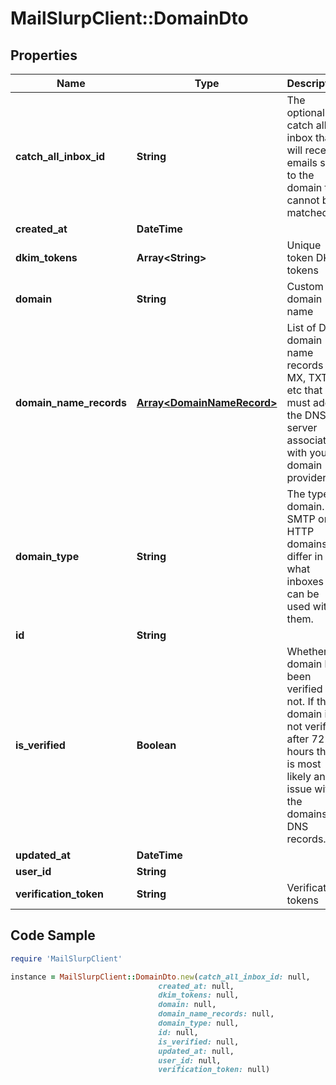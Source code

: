 # MailSlurpClient::DomainDto

## Properties

Name | Type | Description | Notes
------------ | ------------- | ------------- | -------------
**catch_all_inbox_id** | **String** | The optional catch all inbox that will receive emails sent to the domain that cannot be matched. | [optional] 
**created_at** | **DateTime** |  | 
**dkim_tokens** | **Array&lt;String&gt;** | Unique token DKIM tokens | [optional] 
**domain** | **String** | Custom domain name | [optional] 
**domain_name_records** | [**Array&lt;DomainNameRecord&gt;**](DomainNameRecord) | List of DNS domain name records (C, MX, TXT) etc that you must add to the DNS server associated with your domain provider. | [optional] 
**domain_type** | **String** | The type of domain. SMTP or HTTP domains differ in what inboxes can be used with them. | [optional] 
**id** | **String** |  | 
**is_verified** | **Boolean** | Whether domain has been verified or not. If the domain is not verified after 72 hours there is most likely an issue with the domains DNS records. | [optional] 
**updated_at** | **DateTime** |  | 
**user_id** | **String** |  | 
**verification_token** | **String** | Verification tokens | [optional] 

## Code Sample

```ruby
require 'MailSlurpClient'

instance = MailSlurpClient::DomainDto.new(catch_all_inbox_id: null,
                                 created_at: null,
                                 dkim_tokens: null,
                                 domain: null,
                                 domain_name_records: null,
                                 domain_type: null,
                                 id: null,
                                 is_verified: null,
                                 updated_at: null,
                                 user_id: null,
                                 verification_token: null)
```


